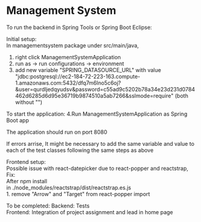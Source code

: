 # Management System

To run the backend in Spring Tools or Spring Boot Eclipse:

Initial setup:                        
  In managementsystem package under src/main/java,                        
  1. right click ManagementSystemApplication
  2. run as -> run configurations -> environment
  3. add new variable "SPRING_DATASOURCE_URL" with value "jdbc:postgresql://ec2-184-72-223-163.compute-1.amazonaws.com:5432/dfq7m6lno5c6oj?&user=qurdljedqyudsv&password=c55ad9c5202b78a34e23d231d0784462d6285d6d95e36719b9874510a5ab7266&sslmode=require" (both without "")
  
To start the application:
  4.Run ManagementSystemApplication as Spring Boot app

The application should run on port 8080

If errors arrise,
It might be necessary to add the same variable and value to each of the test classes following the same steps as above 


Frontend setup:                                                 
  Possible issue with react-datepicker due to react-popper and reactstrap,                
  Fix:                                        
      After npm install                                                                 
      in ./node_modules/reactstrap/dist/reactstrap.es.js                                          
      1. remove "Arrow" and "Target" from react-popper import                                       
    
    
To be completed:
  Backend: Tests                                                                 
  Frontend: Integration of project assignment and lead in home page
